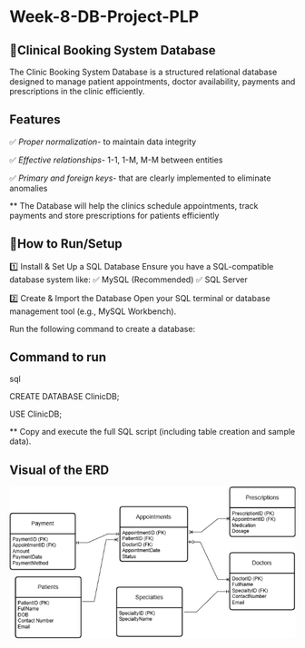 # Week-8-DB-Project-PLP
## 📌Clinical Booking System Database
The Clinic Booking System Database is a structured relational database designed to manage patient appointments, doctor availability, payments and prescriptions in the clinic efficiently.

## Features
✅ *Proper normalization*- to maintain data integrity

✅ *Effective relationships*- 1-1, 1-M, M-M between entities

✅ *Primary and foreign keys*- that are clearly implemented to eliminate anomalies

** The Database will help the clinics schedule appointments, track payments and store prescriptions for patients efficiently

## 🚀How to Run/Setup
1️⃣ Install & Set Up a SQL Database
Ensure you have a SQL-compatible database system like: ✅ MySQL (Recommended)  ✅ SQL Server

2️⃣ Create & Import the Database
Open your SQL terminal or database management tool (e.g., MySQL Workbench).

Run the following command to create a database:
## Command to run
sql

CREATE DATABASE ClinicDB;

USE ClinicDB;


** Copy and execute the full SQL script (including table creation and sample data).

## Visual of the ERD
![Clinic ERD](https://github.com/naseR1an/Week-8-DB-Project-PLP/blob/main/image.png)


